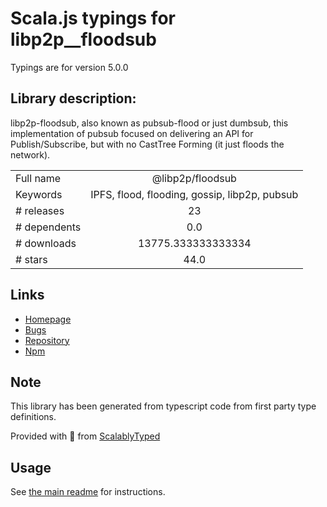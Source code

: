 
# Scala.js typings for libp2p__floodsub

Typings are for version 5.0.0

## Library description:
libp2p-floodsub, also known as pubsub-flood or just dumbsub, this implementation of pubsub focused on delivering an API for Publish/Subscribe, but with no CastTree Forming (it just floods the network).

|                    |                 |
| ------------------ | :-------------: |
| Full name          | @libp2p/floodsub |
| Keywords           | IPFS, flood, flooding, gossip, libp2p, pubsub |
| # releases         | 23 |
| # dependents       | 0.0 |
| # downloads        | 13775.333333333334 |
| # stars            | 44.0 |

## Links
- [Homepage](https://github.com/libp2p/js-libp2p-floodsub#readme)
- [Bugs](https://github.com/libp2p/js-libp2p-floodsub/issues)
- [Repository](https://github.com/libp2p/js-libp2p-floodsub)
- [Npm](https://www.npmjs.com/package/%40libp2p%2Ffloodsub)
    


## Note
This library has been generated from typescript code from first party type definitions.

Provided with :purple_heart: from [ScalablyTyped](https://github.com/oyvindberg/ScalablyTyped)

## Usage
See [the main readme](../../readme.md) for instructions.


